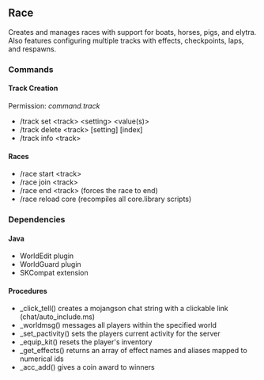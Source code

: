 ## Race
Creates and manages races with support for boats, horses, pigs, and elytra. Also features configuring multiple tracks
with effects, checkpoints, laps, and respawns.

### Commands
#### Track Creation
Permission: *command.track*
- /track set \<track> \<setting> <value(s)>
- /track delete \<track> [setting] [index]
- /track info \<track>

#### Races
- /race start \<track>
- /race join \<track>
- /race end \<track> (forces the race to end)
- /race reload core (recompiles all core.library scripts)

### Dependencies
#### Java
- WorldEdit plugin
- WorldGuard plugin
- SKCompat extension

#### Procedures
- _click_tell() creates a mojangson chat string with a clickable link (chat/auto_include.ms)
- _worldmsg() messages all players within the specified world
- _set_pactivity() sets the players current activity for the server
- _equip_kit() resets the player's inventory
- _get_effects() returns an array of effect names and aliases mapped to numerical ids
- _acc_add() gives a coin award to winners

